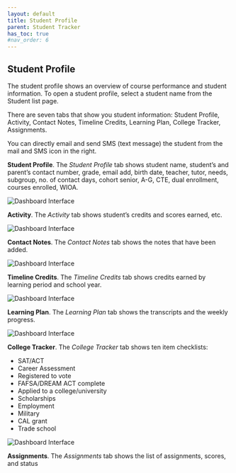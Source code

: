 ```yaml
---
layout: default
title: Student Profile
parent: Student Tracker
has_toc: true
#nav_order: 6
---
```


## Student Profile

The student profile shows an overview of course performance and student information. To open a student profile, select a student name from the Student list page.

There are seven tabs that show you student information: Student Profile, Activity, Contact Notes, Timeline Credits, Learning Plan, College Tracker, Assignments.

You can directly email and send SMS (text message) the student from the mail and SMS icon in the right.

**Student Profile**. The *Student Profile* tab shows student name, student’s and parent’s contact number, grade, email add, birth date, teacher, tutor, needs, subgroup, no. of contact days, cohort senior, A-G, CTE, dual enrollment, courses enrolled, WIOA.

![Dashboard Interface]({{site.baseurl}}/assets/images/student-profile.main.png)

**Activity**. The *Activity* tab shows student’s credits and scores earned, etc.

![Dashboard Interface]({{site.baseurl}}/assets/images/student-profile.activity.png)

**Contact Notes**. The *Contact Notes* tab shows the notes that have been added.

![Dashboard Interface]({{site.baseurl}}/assets/images/student-profile.contact-notes.png)

**Timeline Credits**. The *Timeline Credits* tab shows credits earned by learning period and school year.

![Dashboard Interface]({{site.baseurl}}/assets/images/student-profile.timeline-credits.png)

**Learning Plan**. The *Learning Plan* tab shows the transcripts and the weekly progress.

![Dashboard Interface]({{site.baseurl}}/assets/images/student-profile.learning-plan.png)

**College Tracker**. The *College Tracker* tab shows ten item checklists:
* SAT/ACT
* Career Assessment
* Registered to vote
* FAFSA/DREAM ACT complete
* Applied to a college/university
* Scholarships
* Employment
* Military
* CAL grant
* Trade school

![Dashboard Interface]({{site.baseurl}}/assets/images/student-profile.college-tracker.png)

**Assignments**. The *Assignments* tab shows the list of assignments, scores, and status
